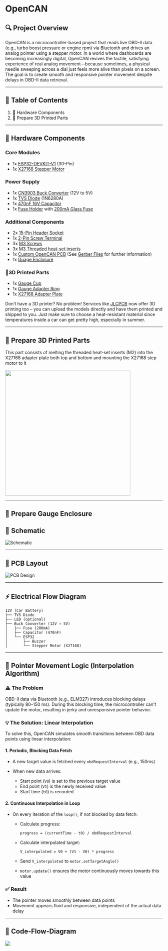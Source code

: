 # OpenCAN

## 🔍 Project Overview

OpenCAN is a microcontroller-based project that reads live OBD-II data (e.g., turbo boost pressure or engine rpm) via Bluetooth and drives an analog pointer using a stepper motor. In a world where dashboards are becoming increasingly digital, OpenCAN revives the tactile, satisfying experience of real analog movement—because sometimes, a physical needle sweeping across a dial just feels more alive than pixels on a screen. The goal is to create smooth and responsive pointer movement despite delays in OBD-II data retrieval.

---

## 📑 Table of Contents
1. 🧰 Hardware Components
2. 🧊 Prepare 3D Printed Parts
---

## 🧰 Hardware Components

### Core Modules

* 1x [ESP32-DEVKIT-V1](https://de.aliexpress.com/item/1005006128432036.html?spm=a2g0o.productlist.main.1.36c150d9Vynner&algo_pvid=f1c66e43-4416-4eb8-ad0a-b9c25d05ed2b&algo_exp_id=f1c66e43-4416-4eb8-ad0a-b9c25d05ed2b-0&pdp_ext_f=%7B%22order%22%3A%22461%22%2C%22eval%22%3A%221%22%7D&pdp_npi=4%40dis%21EUR%212.14%211.75%21%21%2117.55%2114.36%21%40210385bb17523962162358814e4418%2112000046958263336%21sea%21DE%216233624885%21X&curPageLogUid=PHptQbbetuGY&utparam-url=scene%3Asearch%7Cquery_from%3A) (30-Pin)
* 1x [X27168 Stepper Motor](https://de.aliexpress.com/item/1005001661473145.html?spm=a2g0o.productlist.main.1.5b1e7249E1hdXX&algo_pvid=ca190c73-cd1b-4d43-8954-def95e9eff1c&algo_exp_id=ca190c73-cd1b-4d43-8954-def95e9eff1c-0&pdp_ext_f=%7B%22order%22%3A%227%22%2C%22eval%22%3A%221%22%7D&pdp_npi=4%40dis%21EUR%212.32%211.49%21%21%212.65%211.70%21%402103849717523962718252836e21f9%2112000017032540183%21sea%21DE%216233624885%21X&curPageLogUid=fd8ccaZ4X9Gl&utparam-url=scene%3Asearch%7Cquery_from%3A)

### Power Supply

* 1x [CN3903 Buck Converter](https://de.aliexpress.com/item/1005003239596512.html?spm=a2g0o.productlist.main.2.1176599feL7O6y&algo_pvid=c9ccdcb8-a0d6-4b6f-8f0f-f2d4d9f27fd4&algo_exp_id=c9ccdcb8-a0d6-4b6f-8f0f-f2d4d9f27fd4-1&pdp_ext_f=%7B%22order%22%3A%2239%22%2C%22eval%22%3A%221%22%7D&pdp_npi=4%40dis%21EUR%210.45%210.45%21%21%213.67%213.67%21%402103868817523963088208918ec918%2112000024801303076%21sea%21DE%216233624885%21X&curPageLogUid=ReUqz2F9l8rW&utparam-url=scene%3Asearch%7Cquery_from%3A) (12V to 5V)
* 1x [TVS Diode](https://www.amazon.com/dp/B079KHXZHK?psc=1&ref_=cm_sw_r_cp_ud_ct_7PG0FPYTPC88BNJHQAFG_1) (1N6280A)
* 1x [470nF 16V Capacitor](https://de.aliexpress.com/item/1005006075263546.html?spm=a2g0o.productlist.main.23.75b0c9c33Nwfwx&algo_pvid=88c34e0a-e5f4-4e8d-ad2e-4e08d97886e0&algo_exp_id=88c34e0a-e5f4-4e8d-ad2e-4e08d97886e0-20&pdp_ext_f=%7B%22order%22%3A%2214%22%2C%22eval%22%3A%221%22%7D&pdp_npi=4%40dis%21EUR%211.25%211.15%21%21%211.42%211.31%21%40211b6c1917523964976586004e47b6%2112000035613539186%21sea%21DE%216233624885%21X&curPageLogUid=O8hK2Kwejpsj&utparam-url=scene%3Asearch%7Cquery_from%3A)
* 1x [Fuse Holder](https://www.amazon.com/-/de/dp/B074N1NMMX?__mk_de_DE=%C3%85M%C3%85%C5%BD%C3%95%C3%91&crid=2SBTZKT3UCUQ&dib=eyJ2IjoiMSJ9.nHToP20kJLmZshZ_M0ktCMHD9RnAVLlrLyILkyOg4lknW3CdUnjPFvPezVrIsojj-x5a5LbH_jVb_DVyeVXdUkSCjx9jykRxEJOJs6KnH9VgOINRdQscJS-2rSCpN-LD_lS8hbSwVszTsF0Q66Tp0WjJC0yIHGaB9o4uE6svlwgQr0cxuMLgJ_0RaKG_0Viw.0sutghmPgI0P8xBa6hq1SZ7FRD4MUOUzfyrJNIjGa4g&dib_tag=se&keywords=sicherungshalter+pcb&qid=1752396826&sprefix=sicherungshalter+pc%2Caps%2C221&sr=8-30&xpid=1sYgBZV_GLwhn) with [200mA Glass Fuse](https://www.amazon.com/-/de/dp/B074L7Z342?__mk_de_DE=%C3%85M%C3%85%C5%BD%C3%95%C3%91&crid=13Z6DV9I4ZBOU&dib=eyJ2IjoiMSJ9.LIM3b-PhLp5Zu3U4-TNOuEpsv8Xwz1ZNONAtzY1JwJ57WUKEqeybomcOKXZifb_w91XlQu3fEkOsbyxH2hhwrGBx3Tjdw4O55JKQHAp-My_aW8m_vvN66nC-p8kEwng9VIYlZ-A5hHB-413iY5QFCsBTvZoy2Px10v3INejbJEgXiGtwYZWc_V79y10wjGft_u7EylvF7QK2PQ6ovFoYmjSz5XYwrjMQoylsFJFRfkK3eteB7VwcgbsNa3oiJXc_iVU15HVRm8ROSzFozChDlb8WGJkCRdJcjQ-zGeCRoqM.VSXbczhZPxHbQfqDxj-wtgajRLVUzfQy67ioxIvlZ60&dib_tag=se&keywords=glass+fuse+200ma&qid=1752396753&sprefix=glass+fuse+200m%2Caps%2C245&sr=8-5)

### Additional Components

* 2x [15-Pin Header Socket](https://www.amazon.com/-/de/dp/B08DVGCTKT?__mk_de_DE=%C3%85M%C3%85%C5%BD%C3%95%C3%91&crid=GXC2RSEQUWJJ&dib=eyJ2IjoiMSJ9.F6JUkZTU-stCHqmq-iAIuMEe415-CNFjACNxmpJpwnnrd2NBhMQtE_Y7NULHezwmB6dUmVihC-APueO34gEUiBNyaJpRZ15_bW7hyfXwGCfdxfdZ9eg9GHqSc0hVUuWBBmPzoyE5DJ0V1HI3yE12K4terh7mSPem8wkGEgW4XKGmdQmycc5AUeHSOS2spECj4DL_K3xhjk8wHer8fFmYJRZf6kflPKP6-pJJSFBI0iQ.WnPQ1nI-MXgR_V82nt2K_3ra2xhozqH3QIGRJM6YfT8&dib_tag=se&keywords=pin+header&qid=1752396878&sprefix=pin+header%2Caps%2C221&sr=8-11)
* 1x [2-Pin Screw Terminal](https://www.amazon.com/-/de/dp/B07QRHJ489?__mk_de_DE=%C3%85M%C3%85%C5%BD%C3%95%C3%91&dib=eyJ2IjoiMSJ9.uJUPY1QHu_fWzphlgpV5C9rjg_-6kPf9AhSlQLb9Lxgu2EzChWYjN7tAZ6Jf-WzKX6FF6YZppyRDppM2nW7oNz7bXXqc-LfImijAoRrFTN8MkNsacd6QBKhOIWn6UlQmwgnNxaHL3NZc-QQOLkMQ-nxxzz4H-Z1QKORLQTGsf65v5CTFbj2D6kPghJDnSBpAYk3Nm0HYQcfwZZjqPUVJ4k--A6OCZ4J9Wg6OBk0eQ10.crXagmvjyYh5XPkeH17DnOu5PxqpbA1QkpEDMX9H0zw&dib_tag=se&keywords=2-Pin%2BScrew%2BTerminal&qid=1752396909&sr=8-3&th=1)
* 3x [M3 Screws](https://de.aliexpress.com/item/1005004527586307.html?spm=a2g0o.productlist.main.7.1c0e83pH83pHDK&algo_pvid=ee12877b-5e38-4728-beaa-28559f366fc3&algo_exp_id=ee12877b-5e38-4728-beaa-28559f366fc3-6&pdp_ext_f=%7B%22order%22%3A%226115%22%2C%22eval%22%3A%221%22%7D&pdp_npi=4%40dis%21EUR%210.96%210.96%21%21%211.09%211.09%21%40210385bb17523969573361899e441d%2112000029486656871%21sea%21DE%216233624885%21X&curPageLogUid=n5f3XXGpyUBB&utparam-url=scene%3Asearch%7Cquery_from%3A)
* 3x [M3 Threaded heat-set inserts](https://de.aliexpress.com/item/1005006472962973.html?spm=a2g0o.productlist.main.1.687c5125OYvhMS&algo_pvid=aa5009d6-1880-4990-88e9-70ea73f17982&algo_exp_id=aa5009d6-1880-4990-88e9-70ea73f17982-0&pdp_ext_f=%7B%22order%22%3A%226242%22%2C%22eval%22%3A%221%22%7D&pdp_npi=4%40dis%21EUR%214.78%211.75%21%21%215.45%211.99%21%40210391a017523970797643092e154c%2112000037324316041%21sea%21DE%216233624885%21X&curPageLogUid=hB6lhYICHs4k&utparam-url=scene%3Asearch%7Cquery_from%3A)
* 1x [Custom OpenCAN PCB](#-pcb-layout) (See [Gerber Files](#comming-soon) for further information)
* 1x [Guage Enclosure](https://de.aliexpress.com/item/1005007197636240.html?src=google&pdp_npi=4%40dis!EUR!21.24!10.69!!!!!%40!12000039773227749!ppc!!!&snpsid=1&snps=y&albch=shopping&acnt=272-267-0231&isdl=y&slnk=&plac=&mtctp=&albbt=Google_7_shopping&aff_platform=google&aff_short_key=UneMJZVf&=&albagn=888888&ds_e_adid=&ds_e_matchtype=&ds_e_device=c&ds_e_network=x&ds_e_product_group_id=&ds_e_product_id=de1005007197636240&ds_e_product_merchant_id=5551326180&ds_e_product_country=DE&ds_e_product_language=de&ds_e_product_channel=online&ds_e_product_store_id=&ds_url_v=2&albcp=20536662168&albag=&isSmbAutoCall=false&needSmbHouyi=false&gad_campaignid=19235627944)

### 🧊3D Printed Parts
* 1x [Gauge Cup](3D_models/Suzuki_Swift_Sport/Gauge_Cup.3mf)
* 1x [Gauge Adapter Ring](3D_models/Suzuki_Swift_Sport/gauge_adapter_ring.3mf)
* 1x [X27168 Adapter Plate](3D_models/Suzuki_Swift_Sport/x27168_adapter_plate.3mf)

Don’t have a 3D printer? No problem! Services like [JLCPCB](https://jlc3dp.com/3d-printing-quote) now offer 3D printing too – you can upload the models directly and have them printed and shipped to you. Just make sure to choose a heat-resistant material since temperatures inside a car can get pretty high, especially in summer.

---

## 🧊 Prepare 3D Printed Parts
This part consists of melting the threaded heat-set inserts (M2) into the X27168 adapter plate both top and bottom and mounting the X27168 step motor to it

<img src="assets/assembly_stepper_mount.png" width=400/>

---

## 🧊 Prepare Gauge Enclosure




## 🔌 Schematic

![Schematic](assets/schematic.png)

---

## 🧾 PCB Layout

![PCB Design](assets/pcb_design.png)

---

## ⚡ Electrical Flow Diagram

```text
12V (Car Battery)
├── TVS Diode
├── LED (optional)
├── Buck Converter (12V → 5V)
│   ├── Fuse (200mA)
│   ├── Capacitor (470nF)
│   └── ESP32
│       ├── Buzzer
│       └── Stepper Motor (X27168)
```

---

## 🔁 Pointer Movement Logic (Interpolation Algorithm)

### ⚠️ The Problem

OBD-II data via Bluetooth (e.g., ELM327) introduces blocking delays (typically 80–150 ms). During this blocking time, the microcontroller can't update the motor, resulting in jerky and unresponsive pointer behavior.

### 💡 The Solution: Linear Interpolation

To solve this, OpenCAN simulates smooth transitions between OBD data points using linear interpolation:

#### 1. Periodic, Blocking Data Fetch

* A new target value is fetched every `obdRequestInterval` (e.g., 150ms)
* When new data arrives:

  * Start point (`V0`) is set to the previous target value
  * End point (`V1`) is the newly received value
  * Start time (`t0`) is recorded

#### 2. Continuous Interpolation in Loop

* On every iteration of the `loop()`, if not blocked by data fetch:

  * Calculate progress:

    ```
    progress = (currentTime - t0) / obdRequestInterval
    ```
  * Calculate interpolated target:

    ```
    V_interpolated = V0 + (V1 - V0) * progress
    ```
  * Send `V_interpolated` to `motor.setTargetAngle()`
  * `motor.update()` ensures the motor continuously moves towards this value

### ✅ Result

* The pointer moves smoothly between data points
* Movement appears fluid and responsive, independent of the actual data delay

---

## 🏃 Code-Flow-Diagram
<img src="assets/flow.png" />
